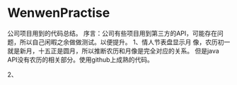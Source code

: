 # WenwenPractise
公司项目用到的代码总结。
序言：公司有些项目用到第三方的API，可能存在问题，所以自己闲暇之余做做测试。以便提升。
1、情人节表盘显示月 像，农历初一就是新月，十五正是圆月，所以推断农历和月像是完全对应的关系。
但是java API没有农历的相关部分。使用github上成熟的代码。

2、